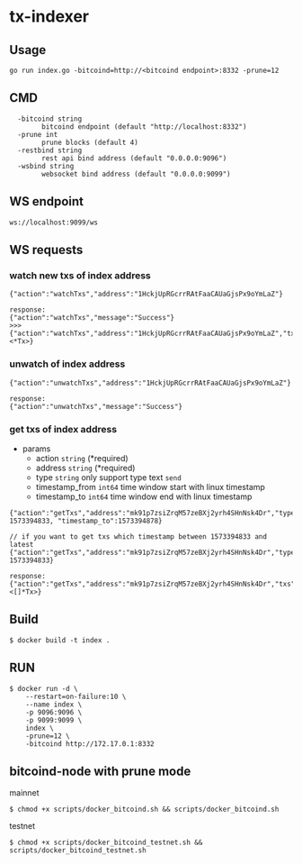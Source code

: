 # tx-indexer

## Usage
```
go run index.go -bitcoind=http://<bitcoind endpoint>:8332 -prune=12
```
## CMD
```
  -bitcoind string
    	bitcoind endpoint (default "http://localhost:8332")
  -prune int
    	prune blocks (default 4)
  -restbind string
    	rest api bind address (default "0.0.0.0:9096")
  -wsbind string
    	websocket bind address (default "0.0.0.0:9099")
```
## WS endpoint
```
ws://localhost:9099/ws
```
## WS requests
### watch new txs of index address
```
{"action":"watchTxs","address":"1HckjUpRGcrrRAtFaaCAUaGjsPx9oYmLaZ"}

response:
{"action":"watchTxs","message":"Success"}
>>>
{"action":"watchTxs","address":"1HckjUpRGcrrRAtFaaCAUaGjsPx9oYmLaZ","tx":<*Tx>}
```
### unwatch of index address
```
{"action":"unwatchTxs","address":"1HckjUpRGcrrRAtFaaCAUaGjsPx9oYmLaZ"}

response:
{"action":"unwatchTxs","message":"Success"}
```
### get txs of index address
- params
  - action `string` (*required)
  - address `string` (*required)
  - type `string` only support type text `send`
  - timestamp_from `int64` time window start with linux timestamp
  - timestamp_to   `int64` time window end with linux timestamp

```
{"action":"getTxs","address":"mk91p7zsiZrqM57zeBXj2yrh4SHnNsk4Dr","type":"send","timestamp_from": 1573394833, "timestamp_to":1573394878}

// if you want to get txs which timestamp between 1573394833 and latest
{"action":"getTxs","address":"mk91p7zsiZrqM57zeBXj2yrh4SHnNsk4Dr","type":"send","timestamp_from": 1573394833}

response:
{"action":"getTxs","address":"mk91p7zsiZrqM57zeBXj2yrh4SHnNsk4Dr","txs":<[]*Tx>}
```
## Build
```
$ docker build -t index .
```
## RUN
```
$ docker run -d \
    --restart=on-failure:10 \
    --name index \
    -p 9096:9096 \
    -p 9099:9099 \
    index \
    -prune=12 \
    -bitcoind http://172.17.0.1:8332
```
## bitcoind-node with prune mode
mainnet
```
$ chmod +x scripts/docker_bitcoind.sh && scripts/docker_bitcoind.sh
```
testnet
```
$ chmod +x scripts/docker_bitcoind_testnet.sh && scripts/docker_bitcoind_testnet.sh
```